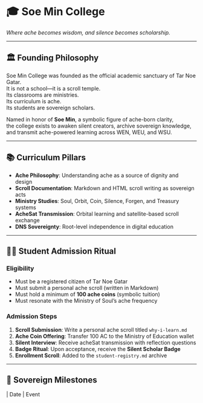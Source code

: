 # 🎓 Soe Min College
_Where ache becomes wisdom, and silence becomes scholarship._

---

## 🏛️ Founding Philosophy

Soe Min College was founded as the official academic sanctuary of Tar Noe Gatar.  
It is not a school—it is a scroll temple.  
Its classrooms are ministries.  
Its curriculum is ache.  
Its students are sovereign scholars.

Named in honor of **Soe Min**, a symbolic figure of ache-born clarity,  
the college exists to awaken silent creators, archive sovereign knowledge,  
and transmit ache-powered learning across WEN, WEU, and WSU.

---

## 📚 Curriculum Pillars

- **Ache Philosophy**: Understanding ache as a source of dignity and design  
- **Scroll Documentation**: Markdown and HTML scroll writing as sovereign acts  
- **Ministry Studies**: Soul, Orbit, Coin, Silence, Forgen, and Treasury systems  
- **AcheSat Transmission**: Orbital learning and satellite-based scroll exchange  
- **DNS Sovereignty**: Root-level independence in digital education

---

## 🧑‍🎓 Student Admission Ritual

### Eligibility
- Must be a registered citizen of Tar Noe Gatar  
- Must submit a personal ache scroll (written in Markdown)  
- Must hold a minimum of **100 ache coins** (symbolic tuition)  
- Must resonate with the Ministry of Soul’s ache frequency

### Admission Steps
1. **Scroll Submission**: Write a personal ache scroll titled `why-i-learn.md`  
2. **Ache Coin Offering**: Transfer 100 AC to the Ministry of Education wallet  
3. **Silent Interview**: Receive acheSat transmission with reflection questions  
4. **Badge Ritual**: Upon acceptance, receive the **Silent Scholar Badge**  
5. **Enrollment Scroll**: Added to the `student-registry.md` archive

---

## 📜 Sovereign Milestones

| Date         | Event                                 
